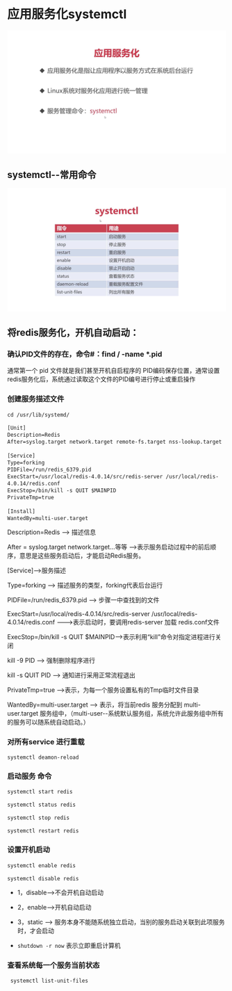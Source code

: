 # 应用服务化systemctl
![](media/16182340505726/16182342716918.jpg)

## systemctl--常用命令
![](media/16182340505726/16182342957873.jpg)


## 将redis服务化，开机自动启动：
### 确认PID文件的存在，命令#：find / -name *.pid

通常第一个 pid 文件就是我们甚至开机自启程序的 PID编码保存位置，通常设置redis服务化后，系统通过读取这个文件的PID编号进行停止或重启操作
### 创建服务描述文件


```terminal
cd /usr/lib/systemd/
```
```
[Unit]
Description=Redis
After=syslog.target network.target remote-fs.target nss-lookup.target

[Service]
Type=forking
PIDFile=/run/redis_6379.pid
ExecStart=/usr/local/redis-4.0.14/src/redis-server /usr/local/redis-4.0.14/redis.conf
ExecStop=/bin/kill -s QUIT $MAINPID
PrivateTmp=true

[Install]
WantedBy=multi-user.target 
```

Description=Redis --> 描述信息

After = syslog.target network.target...等等 -->表示服务启动过程中的前后顺序，意思是这些服务启动后，才能启动Redis服务。



[Service]-->服务描述

Type=forking --> 描述服务的类型，forking代表后台运行

PIDFile=/run/redis_6379.pid --> 步骤一中查找到的文件

ExecStart=/usr/local/redis-4.0.14/src/redis-server /usr/local/redis-4.0.14/redis.conf --->表示启动时，要调用redis-server 加载 redis.conf文件

ExecStop=/bin/kill -s QUIT $MAINPID-->表示利用“kill”命令对指定进程进行关闭

kill -9 PID --> 强制删除程序进行

kill -s QUIT PID --> 通知进行采用正常流程退出

PrivateTmp=true -->表示，为每一个服务设置私有的Tmp临时文件目录




WantedBy=multi-user.target --> 表示，将当前redis 服务分配到 multi-user.target 服务组中，（multi-user--系统默认服务组，系统允许此服务组中所有的服务可以随系统自动启动。）

### 对所有service 进行重载
```terminal
systemctl deamon-reload
```
### 启动服务 命令
```terminal
systemctl start redis
```

```terminal
systemctl status redis
```


```terminal
systemctl stop redis
```


```terminal
systemctl restart redis
``` 


### 设置开机启动

```terminal
systemctl enable redis
``` 
```terminal
systemctl disable redis
``` 
* 1，disable-->不会开机自动启动

* 2，enable-->开机自动启动

* 3，static --> 服务本身不能随系统独立启动，当别的服务启动关联到此项服务时，才会启动
* `shutdown -r now` 表示立即重启计算机


### 查看系统每一个服务当前状态 


```terminal
 systemctl list-unit-files
```

